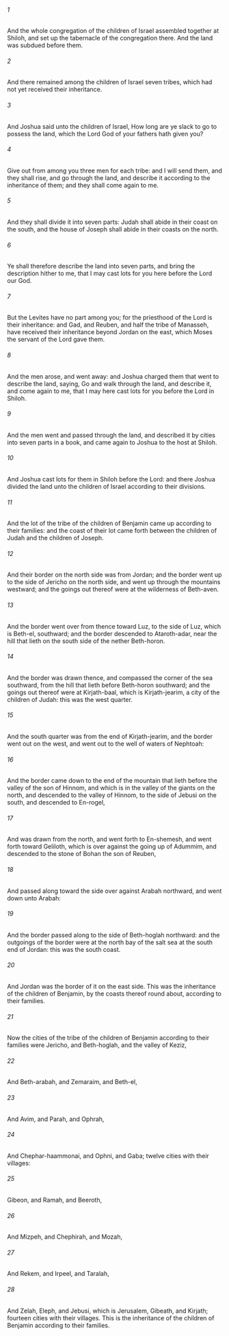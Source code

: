 ###### 1
And the whole congregation of the children of Israel assembled together at Shiloh, and set up the tabernacle of the congregation there. And the land was subdued before them.

###### 2
And there remained among the children of Israel seven tribes, which had not yet received their inheritance.

###### 3
And Joshua said unto the children of Israel, How long are ye slack to go to possess the land, which the Lord God of your fathers hath given you?

###### 4
Give out from among you three men for each tribe: and I will send them, and they shall rise, and go through the land, and describe it according to the inheritance of them; and they shall come again to me.

###### 5
And they shall divide it into seven parts: Judah shall abide in their coast on the south, and the house of Joseph shall abide in their coasts on the north.

###### 6
Ye shall therefore describe the land into seven parts, and bring the description hither to me, that I may cast lots for you here before the Lord our God.

###### 7
But the Levites have no part among you; for the priesthood of the Lord is their inheritance: and Gad, and Reuben, and half the tribe of Manasseh, have received their inheritance beyond Jordan on the east, which Moses the servant of the Lord gave them.

###### 8
And the men arose, and went away: and Joshua charged them that went to describe the land, saying, Go and walk through the land, and describe it, and come again to me, that I may here cast lots for you before the Lord in Shiloh.

###### 9
And the men went and passed through the land, and described it by cities into seven parts in a book, and came again to Joshua to the host at Shiloh.

###### 10
And Joshua cast lots for them in Shiloh before the Lord: and there Joshua divided the land unto the children of Israel according to their divisions.

###### 11
And the lot of the tribe of the children of Benjamin came up according to their families: and the coast of their lot came forth between the children of Judah and the children of Joseph.

###### 12
And their border on the north side was from Jordan; and the border went up to the side of Jericho on the north side, and went up through the mountains westward; and the goings out thereof were at the wilderness of Beth-aven.

###### 13
And the border went over from thence toward Luz, to the side of Luz, which is Beth-el, southward; and the border descended to Ataroth-adar, near the hill that lieth on the south side of the nether Beth-horon.

###### 14
And the border was drawn thence, and compassed the corner of the sea southward, from the hill that lieth before Beth-horon southward; and the goings out thereof were at Kirjath-baal, which is Kirjath-jearim, a city of the children of Judah: this was the west quarter.

###### 15
And the south quarter was from the end of Kirjath-jearim, and the border went out on the west, and went out to the well of waters of Nephtoah:

###### 16
And the border came down to the end of the mountain that lieth before the valley of the son of Hinnom, and which is in the valley of the giants on the north, and descended to the valley of Hinnom, to the side of Jebusi on the south, and descended to En-rogel,

###### 17
And was drawn from the north, and went forth to En-shemesh, and went forth toward Geliloth, which is over against the going up of Adummim, and descended to the stone of Bohan the son of Reuben,

###### 18
And passed along toward the side over against Arabah northward, and went down unto Arabah:

###### 19
And the border passed along to the side of Beth-hoglah northward: and the outgoings of the border were at the north bay of the salt sea at the south end of Jordan: this was the south coast.

###### 20
And Jordan was the border of it on the east side. This was the inheritance of the children of Benjamin, by the coasts thereof round about, according to their families.

###### 21
Now the cities of the tribe of the children of Benjamin according to their families were Jericho, and Beth-hoglah, and the valley of Keziz,

###### 22
And Beth-arabah, and Zemaraim, and Beth-el,

###### 23
And Avim, and Parah, and Ophrah,

###### 24
And Chephar-haammonai, and Ophni, and Gaba; twelve cities with their villages:

###### 25
Gibeon, and Ramah, and Beeroth,

###### 26
And Mizpeh, and Chephirah, and Mozah,

###### 27
And Rekem, and Irpeel, and Taralah,

###### 28
And Zelah, Eleph, and Jebusi, which is Jerusalem, Gibeath, and Kirjath; fourteen cities with their villages. This is the inheritance of the children of Benjamin according to their families.

